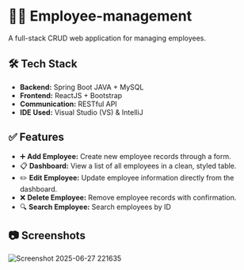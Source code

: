 

# 👨‍💼 Employee-management

A full-stack CRUD web application for managing employees.

## 🛠️ Tech Stack

* **Backend:** Spring Boot JAVA + MySQL
* **Frontend:** ReactJS + Bootstrap
* **Communication:** RESTful API
* **IDE Used:** Visual Studio (VS) & IntelliJ

## ✅ Features

* ➕ **Add Employee:** Create new employee records through a form.
* 📋 **Dashboard:** View a list of all employees in a clean, styled table.
* ✏️ **Edit Employee:** Update employee information directly from the dashboard.
* ❌ **Delete Employee:** Remove employee records with confirmation.
* 🔍 **Search Employee:** Search employees by ID

## 📷 Screenshots


![Screenshot 2025-06-27 221635](https://github.com/user-attachments/assets/0204fc40-2241-4765-8ac7-f7cb3d84982d)


